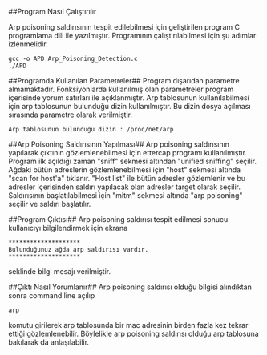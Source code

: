 ##Program Nasıl Çalıştırılır

Arp poisoning saldırısının tespit edilebilmesi için geliştirilen program C programlama dili ile yazılmıştır. Programının çalıştırılabilmesi için şu adımlar izlenmelidir.

    gcc -o APD Arp_Poisoning_Detection.c
    ./APD

##Programda Kullanılan Parametreler##
Program dışarıdan parametre almamaktadır. Fonksiyonlarda kullanılmış olan parametreler program içerisinde yorum satırları ile açıklanmıştır. Arp tablosunun kullanılabilmesi için arp tablosunun bulunduğu dizin kullanılmıştır. Bu dizin dosya açılması sırasında parametre olarak verilmiştir. 

    Arp tablosunun bulunduğu dizin : /proc/net/arp

##Arp Poisoning Saldırısının Yapılması##
Arp poisoning saldırısının yapılarak çıktının gözlemlenebilmesi için ettercap programı kullanılmıştır. Program ilk açıldığı zaman "sniff" sekmesi altından "unified sniffing" seçilir. Ağdaki bütün adreslerin gözlemlenebilmesi için "host" sekmesi altında "scan for host'a" tıklanır. "Host list" ile bütün adresler gözlemlenir ve bu adresler içerisinden saldırı yapılacak olan adresler target olarak seçilir. Saldırısının başlatılabilmesi için "mitm" sekmesi altında "arp poisoning" seçilir ve saldırı başlatılır.

##Program Çıktısı##
Arp poisoning saldırısı tespit edilmesi sonucu kullanıcıyı bilgilendirmek için ekrana

    ********************
    Bulunduğunuz ağda arp saldırısı vardır.
    ********************   
   seklinde bilgi mesajı verilmiştir. 

##Çıktı Nasıl Yorumlanır##
Arp poisoning saldırısı olduğu bilgisi alındıktan sonra command line açılıp 

    arp
komutu girilerek arp tablosunda bir mac adresinin birden fazla kez tekrar ettiği gözlemlenebilir. Böylelikle arp poisoning saldırısı olduğu arp tablosuna bakılarak da anlaşılabilir.    

 
 
